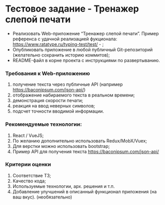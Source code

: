 # Тестовое задание - Тренажер слепой печати
* Реализовать Web-приложение “Тренажер слепой печати”. Пример референса с удачной реализацией фукционала: https://www.ratatype.ru/typing-test/test/ - ;
* Опубликовать приложение в любой публичный Git-репозиторий (желательно сохранить историю коммитов);
* README-файл в корне проекта с инструкциями по развертыванию.

### Требования к Web-приложению
1. получение текста через публичные API (например https://baconipsum.com/json-api/)
2. отображение набираемого текста в реальном времени;
3. демонстрация скорости печати;
4. реакция на ввод неверных символов;
5. подсчет точности вводимой информации.

### Рекомендуемые технологии: 
1. React / VueJS;
2. По желанию дополнительно использовать Redux/MobX/Vuex;
3. Для верстки можно использовать bootstrap;
4. Пример API для получения текста https://baconipsum.com/json-api/

### Критерии оценки
1. Соответствие ТЗ;
2. Качество кода;
3. Используемые технологии, арх. решения и т.п.
4. Добавление улучшений в описанный функционал приложения (на ваш вкус). (необязательно)
